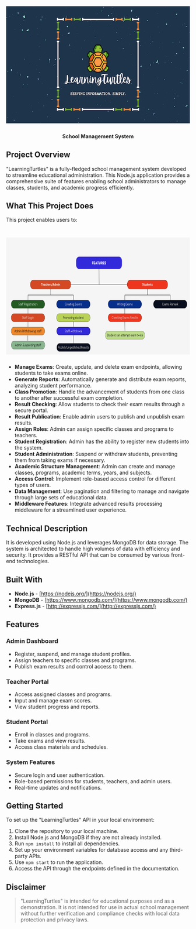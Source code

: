 <h1 align="center">
   <img src="https://github.com/sultanul-ovi/LearningTurtles/blob/master/images/banner.png"  width="640" height="320" />
</h1>

<h4 align="center">
School Management System
</h4>

## Project Overview
"LearningTurtles" is a fully-fledged school management system developed to streamline educational administration. This Node.js application provides a comprehensive suite of features enabling school administrators to manage classes, students, and academic progress efficiently.

## What This Project Does
This project enables users to:
<h1 align="center">
   <img src="https://github.com/sultanul-ovi/LearningTurtles/blob/master/images/overview.png"  width="640" height="320" />
</h1>

- **Manage Exams**: Create, update, and delete exam endpoints, allowing students to take exams online.
- **Generate Reports**: Automatically generate and distribute exam reports, analyzing student performance.
- **Class Promotion**: Handle the advancement of students from one class to another after successful exam completion.
- **Result Checking**: Allow students to check their exam results through a secure portal.
- **Result Publication**: Enable admin users to publish and unpublish exam results.
- **Assign Roles**: Admin can assign specific classes and programs to teachers.
- **Student Registration**: Admin has the ability to register new students into the system.
- **Student Administration**: Suspend or withdraw students, preventing them from taking exams if necessary.
- **Academic Structure Management**: Admin can create and manage classes, programs, academic terms, years, and subjects.
- **Access Control**: Implement role-based access control for different types of users.
- **Data Management**: Use pagination and filtering to manage and navigate through large sets of educational data.
- **Middleware Features**: Integrate advanced results processing middleware for a streamlined user experience.

## Technical Description
It is developed using Node.js and leverages MongoDB for data storage. The system is architected to handle high volumes of data with efficiency and security. It provides a RESTful API that can be consumed by various front-end technologies.

## Built With

* **Node.js** - [https://nodejs.org/](https://nodejs.org/)
* **MongoDB** - [https://www.mongodb.com/](https://www.mongodb.com/)
* **Express.js** - [http://expressjs.com/](http://expressjs.com/)

## Features

### Admin Dashboard
- Register, suspend, and manage student profiles.
- Assign teachers to specific classes and programs.
- Publish exam results and control access to them.

### Teacher Portal
- Access assigned classes and programs.
- Input and manage exam scores.
- View student progress and reports.

### Student Portal
- Enroll in classes and programs.
- Take exams and view results.
- Access class materials and schedules.

### System Features
- Secure login and user authentication.
- Role-based permissions for students, teachers, and admin users.
- Real-time updates and notifications.

## Getting Started

To set up the "LearningTurtles" API in your local environment:

1. Clone the repository to your local machine.
2. Install Node.js and MongoDB if they are not already installed.
3. Run `npm install` to install all dependencies.
4. Set up your environment variables for database access and any third-party APIs.
5. Use `npm start` to run the application.
6. Access the API through the endpoints defined in the documentation.


## Disclaimer

> "LearningTurtles" is intended for educational purposes and as a demonstration. It is not intended for use in actual school management without further verification and compliance checks with local data protection and privacy laws.
